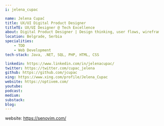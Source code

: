 ```yaml
---
i: jelena_cupac

name: Jelena Cupać
title: UX/UI Digital Product Designer
titleTE: UX/UI Designer @ Tech Excellence
about: Digital Product Designer | Design thinking, user flows, wireframing & prototyping | Process Modelling 
location: Belgrade, Serbia
specialities:
    - TDD
    - Web Development
tech-stack: Java, .NET, SQL, PHP, HTML, CSS

linkedin: https://www.linkedin.com/in/jelenacupac/
twitter: https://twitter.com/cupac_jelena
github: https://github.com/jcupac
xing: https://www.xing.com/profile/Jelena_Cupac
website: https://optivem.com/
youtube: 
podcast: 
medium: 
substack: 
blog: 
---
```


website: https://senovim.com/
